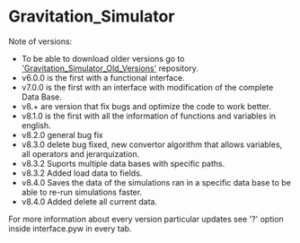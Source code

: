 # Gravitation_Simulator

Note of versions:
- To be able to download older versions go to ['Gravitation_Simulator_Old_Versions'](https://github.com/JAFigueroaAcero/Gravitation_Simulator_Old_Versions "Gravitation_Simulator_Old_Versions") repository.
- v6.0.0 is the first with a functional interface.
- v7.0.0 is the first with an interface with modification of the complete Data Base.
- v8.+ are version that fix bugs and optimize the code to work better.
- v8.1.0 is the first with all the information of functions and variables in english.
- v8.2.0 general bug fix
- v8.3.0 delete bug fixed, new convertor algorithm that allows variables, all operators and jerarquization.
- v8.3.2 Suports multiple data bases with specific paths.
- v8.3.2 Added load data to fields.
- v8.4.0 Saves the data of the simulations ran in a specific data base to be able to re-run simulations faster.
- v8.4.0 Added delete all current data.


For more information about every version particular updates see '?' option inside interface.pyw in every tab.
